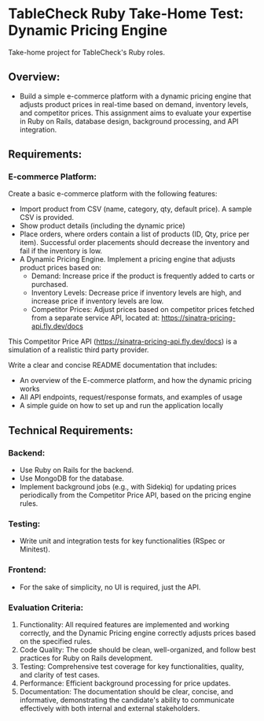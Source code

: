 # TableCheck Ruby Take-Home Test: Dynamic Pricing Engine
Take-home project for TableCheck's Ruby roles.

## Overview:
* Build a simple e-commerce platform with a dynamic pricing engine that adjusts product prices in real-time based on demand, inventory levels, and competitor prices. This assignment aims to evaluate your expertise in Ruby on Rails, database design, background processing, and API integration.

## Requirements:
### E-commerce Platform:
Create a basic e-commerce platform with the following features:
* Import product from CSV (name, category, qty, default price). A sample CSV is provided.
* Show product details (including the dynamic price)
* Place orders, where orders contain a list of products (ID, Qty, price per item). Successful order placements should decrease the inventory and fail if the inventory is low.
* A Dynamic Pricing Engine. Implement a pricing engine that adjusts product prices based on:
  * Demand: Increase price if the product is frequently added to carts or purchased.
  * Inventory Levels: Decrease price if inventory levels are high, and increase price if inventory levels are low.
  * Competitor Prices: Adjust prices based on competitor prices fetched from a separate service API, located at: https://sinatra-pricing-api.fly.dev/docs

This Competitor Price API (https://sinatra-pricing-api.fly.dev/docs) is a simulation of a realistic third party provider.

Write a clear and concise README documentation that includes:
* An overview of the E-commerce platform, and how the dynamic pricing works
* All API endpoints, request/response formats, and examples of usage
* A simple guide on how to set up and run the application locally

## Technical Requirements:
### Backend:
* Use Ruby on Rails for the backend.
* Use MongoDB for the database.
* Implement background jobs (e.g., with Sidekiq) for updating prices periodically from the Competitor Price API, based on the pricing engine rules.
### Testing:
* Write unit and integration tests for key functionalities (RSpec or Minitest).
### Frontend:
* For the sake of simplicity, no UI is required, just the API.
### Evaluation Criteria:
1. Functionality: All required features are implemented and working correctly, and the Dynamic Pricing engine correctly adjusts prices based on the specified rules.
2. Code Quality: The code should be clean, well-organized, and follow best practices for Ruby on Rails development.
3. Testing: Comprehensive test coverage for key functionalities, quality, and clarity of test cases.
4. Performance: Efficient background processing for price updates.
5. Documentation: The documentation should be clear, concise, and informative, demonstrating the candidate's ability to communicate effectively with both internal and external stakeholders.

